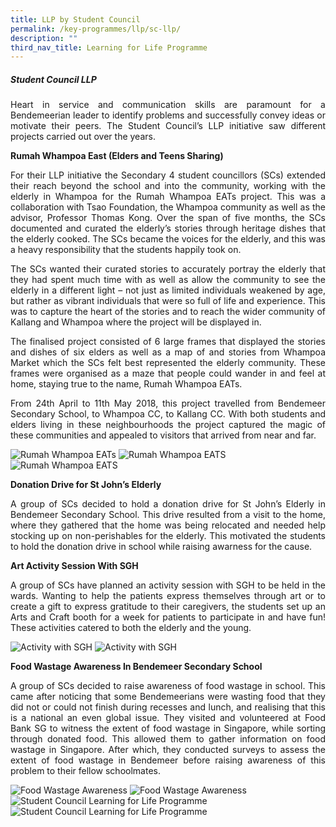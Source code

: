 ```yaml
---
title: LLP by Student Council
permalink: /key-programmes/llp/sc-llp/
description: ""
third_nav_title: Learning for Life Programme
---
```

##### **Student Council LLP**

<p style="text-align:justify">Heart in service and communication skills are paramount for a Bendemeerian leader to identify problems and successfully convey ideas or motivate their peers. The Student Council’s LLP initiative saw different projects carried out over the years.</p>

**Rumah Whampoa East (Elders and Teens Sharing)**

<p style="text-align:justify">For their LLP initiative the Secondary 4 student councillors (SCs) extended their reach beyond the school and into the community, working with the elderly in Whampoa for the Rumah Whampoa EATs project. This was a collaboration with Tsao Foundation, the Whampoa community as well as the advisor, Professor Thomas Kong. Over the span of five months, the SCs documented and curated the elderly’s stories through heritage dishes that the elderly cooked. The SCs became the voices for the elderly, and this was a heavy responsibility that the students happily took on.

<p style="text-align:justify">The SCs wanted their curated stories to accurately portray the elderly that they had spent much time with as well as allow the community to see the elderly in a different light – not just as limited individuals weakened by age, but rather as vibrant individuals that were so full of life and experience. This was to capture the heart of the stories and to reach the wider community of Kallang and Whampoa where the project will be displayed in.</p>

<p style="text-align:justify">The finalised project consisted of 6 large frames that displayed the stories and dishes of six elders as well as a map of and stories from Whampoa Market which the SCs felt best represented the elderly community. These frames were organised as a maze that people could wander in and feel at home, staying true to the name, Rumah Whampoa EATs.</p>

<p style="text-align:justify">From 24th April to 11th May 2018, this project travelled from Bendemeer Secondary School, to Whampoa CC, to Kallang CC. With both students and elders living in these neighbourhoods the project captured the magic of these communities and appealed to visitors that arrived from near and far.</p>

<!--
![Rumah Whampoa EATs](/images/Keyprogrammes/llp-whampoaeats-01.jpg)

![Rumah Whampoa EATs](/images/Keyprogrammes/llp-whampoaeats-02.jpg)

![Rumah Whampoa EATs](/images/Keyprogrammes/llp-whampoaeats-03.jpg)
-->

<img src="/images/Keyprogrammes/llp-whampoaeats-01.jpg" alt="Rumah Whampoa EATs"/>
<img src="/images/Keyprogrammes/llp-whampoaeats-02.jpg" alt="Rumah Whampoa EATS"/>
<img src="/images/Keyprogrammes/llp-whampoaeats-03.jpg" alt="Rumah Whampoa EATS"/>

**Donation Drive for St John’s Elderly**

<p style="text-align:justify">A group of SCs decided to hold a donation drive for St John’s Elderly in Bendemeer Secondary School. This drive resulted from a visit to the home, where they gathered that the home was being relocated and needed help stocking up on non-perishables for the elderly. This motivated the students to hold the donation drive in school while raising awarness for the cause.</p>

**Art Activity Session With SGH**

<p style="text-align:justify">A group of SCs have planned an activity session with SGH to be held in the wards. Wanting to help the patients express themselves through art or to create a gift to express gratitude to their caregivers, the students set up an Arts and Craft booth for a week for patients to participate in and have fun! These activities catered to both the elderly and the young.</p>

<!--
![Art Activity with SGH](/images/Keyprogrammes/llp-sgh-01.jpg)

![Art Activity with SGH](/images/Keyprogrammes/llp-sgh-02.jpg)
-->

<img src="/images/Keyprogrammes/llp-sgh-01.jpg" alt="Activity with SGH"/>
<img src="/images/Keyprogrammes/llp-sgh-02.jpg" alt="Activity with SGH"/>

**Food Wastage Awareness In Bendemeer Secondary School**

<p style="text-align:justify">A group of SCs decided to raise awareness of food wastage in school. This came after noticing that some Bendemeerians were wasting food that they did not or could not finish during recesses and lunch, and realising that this is a national an even global issue. They visited and volunteered at Food Bank SG to witness the extent of food wastage in Singapore, while sorting through donated food. This allowed them to gather information on food wastage in Singapore. After which, they conducted surveys to assess the extent of food wastage in Bendemeer before raising awareness of this problem to their fellow schoolmates.</p>

<!--
![Food Wastage Awareness](/images/Keyprogrammes/llp-foodbank-01.jpg)

![Food Wastage Awareness](/images/Keyprogrammes/llp-foodbank-02.jpg)
-->

<img src="/images/Keyprogrammes/llp-foodbank-01.jpg" alt="Food Wastage Awareness"/>
<img src="/images/Keyprogrammes/llp-foodbank-02.jpg" alt="Food Wastage Awareness"/>

<!--
|||
|-|-|


![Student Council Learning for Life Programme](/images/Keyprogrammes/llpsc-01.jpeg)

![Student Council Learning for Life Programme](/images/Keyprogrammes/llpsc-02.jpeg)
-->

<img src="/images/Keyprogrammes/llpsc-01.jpeg" alt="Student Council Learning for Life Programme"/>
<img src="/images/Keyprogrammes/llpsc-02.jpeg" alt="Student Council Learning for Life Programme"/>